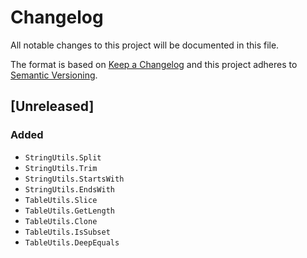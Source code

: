 # Changelog

All notable changes to this project will be documented in this file.

The format is based on [Keep a Changelog](http://keepachangelog.com/en/1.0.0/)
and this project adheres to [Semantic Versioning](http://semver.org/spec/v2.0.0.html).

## [Unreleased]

### Added

* `StringUtils.Split`
* `StringUtils.Trim`
* `StringUtils.StartsWith`
* `StringUtils.EndsWith`
* `TableUtils.Slice`
* `TableUtils.GetLength`
* `TableUtils.Clone`
* `TableUtils.IsSubset`
* `TableUtils.DeepEquals`
